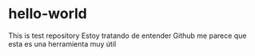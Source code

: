 # hello-world
This is test repository
Estoy tratando de entender Github 
me parece que esta es una herramienta muy útil


